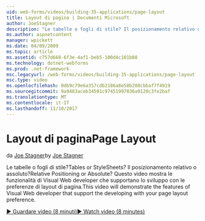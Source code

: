 ```yaml
---
uid: web-forms/videos/building-35-applications/page-layout
title: Layout di pagina | Documenti Microsoft
author: JoeStagner
description: "Le tabelle o fogli di stile? Il posizionamento relativo o assoluto? In questo video consentiranno di dimostrare le funzionalità di Visual Web developer che supportano allo sviluppo con,..."
ms.author: aspnetcontent
manager: wpickett
ms.date: 04/09/2009
ms.topic: article
ms.assetid: c757d668-6f3e-4af1-beb5-100d4c101b88
ms.technology: dotnet-webforms
ms.prod: .net-framework
msc.legacyurl: /web-forms/videos/building-35-applications/page-layout
msc.type: video
ms.openlocfilehash: 0db9c79e6a357cdb2186a8e58b208cbbaf7f4919
ms.sourcegitcommit: 9a9483aceb34591c97451997036a9120c3fe2baf
ms.translationtype: MT
ms.contentlocale: it-IT
ms.lasthandoff: 11/10/2017
---
```

<a name="page-layout"></a><span data-ttu-id="2f0ce-105">Layout di pagina</span><span class="sxs-lookup"><span data-stu-id="2f0ce-105">Page Layout</span></span>
====================
<span data-ttu-id="2f0ce-106">da [Joe Stagner](https://github.com/JoeStagner)</span><span class="sxs-lookup"><span data-stu-id="2f0ce-106">by [Joe Stagner](https://github.com/JoeStagner)</span></span>

<span data-ttu-id="2f0ce-107">Le tabelle o fogli di stile?</span><span class="sxs-lookup"><span data-stu-id="2f0ce-107">Tables or StyleSheets?</span></span> <span data-ttu-id="2f0ce-108">Il posizionamento relativo o assoluto?</span><span class="sxs-lookup"><span data-stu-id="2f0ce-108">Relative Positioning or Absolute?</span></span> <span data-ttu-id="2f0ce-109">Questo video mostra le funzionalità di Visual Web developer che supportano lo sviluppo con le preferenze di layout di pagina.</span><span class="sxs-lookup"><span data-stu-id="2f0ce-109">This video will demonstrate the features of Visual Web developer that support the developing with your page layout preference.</span></span>

[<span data-ttu-id="2f0ce-110">&#9654; Guardare video (8 minuti)</span><span class="sxs-lookup"><span data-stu-id="2f0ce-110">&#9654; Watch video (8 minutes)</span></span>](https://channel9.msdn.com/Blogs/ASP-NET-Site-Videos/page-layout)
